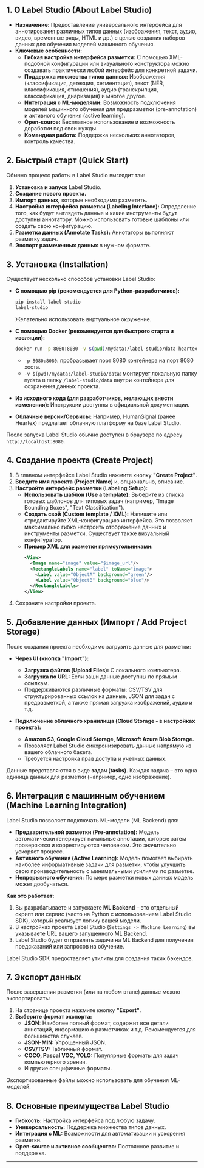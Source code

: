 ## 1. О Label Studio (About Label Studio)

*   **Назначение:** Предоставление универсального интерфейса для аннотирования различных типов данных (изображения, текст, аудио, видео, временные ряды, HTML и др.) с целью создания наборов данных для обучения моделей машинного обучения.
*   **Ключевые особенности:**
    *   **Гибкая настройка интерфейса разметки:** С помощью XML-подобной конфигурации или визуального конструктора можно создавать практически любой интерфейс для конкретной задачи.
    *   **Поддержка множества типов данных:** Изображения (классификация, детекция, сегментация), текст (NER, классификация, отношения), аудио (транскрипция, классификация, диаризация) и многое другое.
    *   **Интеграция с ML-моделями:** Возможность подключения моделей машинного обучения для предразметки (pre-annotation) и активного обучения (active learning).
    *   **Open-source:** Бесплатное использование и возможность доработки под свои нужды.
    *   **Командная работа:** Поддержка нескольких аннотаторов, контроль качества.

## 2. Быстрый старт (Quick Start)

Обычно процесс работы в Label Studio выглядит так:

1.  **Установка и запуск** Label Studio.
2.  **Создание нового проекта.**
3.  **Импорт данных,** которые необходимо разметить.
4.  **Настройка интерфейса разметки (Labeling Interface):** Определение того, как будут выглядеть данные и какие инструменты будут доступны аннотатору. Можно использовать готовые шаблоны или создать свою конфигурацию.
5.  **Разметка данных (Annotate Tasks):** Аннотаторы выполняют разметку задач.
6.  **Экспорт размеченных данных** в нужном формате.

## 3. Установка (Installation)

Существует несколько способов установки Label Studio:

*   **С помощью pip (рекомендуется для Python-разработчиков):**
    ```bash
    pip install label-studio
    label-studio
    ```
    Желательно использовать виртуальное окружение.

*   **С помощью Docker (рекомендуется для быстрого старта и изоляции):**
    ```bash
    docker run -p 8080:8080 -v $(pwd)/mydata:/label-studio/data heartexlabs/label-studio:latest
    ```
    *   `-p 8080:8080`: пробрасывает порт 8080 контейнера на порт 8080 хоста.
    *   `-v $(pwd)/mydata:/label-studio/data`: монтирует локальную папку `mydata` в папку `/label-studio/data` внутри контейнера для сохранения данных проекта.

*   **Из исходного кода (для разработчиков, желающих внести изменения):**
    Инструкции доступны в официальной документации.

*   **Облачные версии/Сервисы:** Например, HumanSignal (ранее Heartex) предлагает облачную платформу на базе Label Studio.

После запуска Label Studio обычно доступен в браузере по адресу `http://localhost:8080`.

## 4. Создание проекта (Create Project)

1.  В главном интерфейсе Label Studio нажмите кнопку **"Create Project"**.
2.  **Введите имя проекта (Project Name)** и, опционально, описание.
3.  **Настройте интерфейс разметки (Labeling Setup):**
    *   **Использовать шаблон (Use a template):** Выберите из списка готовых шаблонов для типовых задач (например, "Image Bounding Boxes", "Text Classification").
    *   **Создать свой (Custom template / XML):** Напишите или отредактируйте XML-конфигурацию интерфейса. Это позволяет максимально гибко настроить отображение данных и инструменты разметки. Существует также визуальный конфигуратор.
    *   **Пример XML для разметки прямоугольниками:**
        ```xml
        <View>
          <Image name="image" value="$image_url"/>
          <RectangleLabels name="label" toName="image">
            <Label value="ObjectA" background="green"/>
            <Label value="ObjectB" background="blue"/>
          </RectangleLabels>
        </View>
        ```
4.  Сохраните настройки проекта.

## 5. Добавление данных (Импорт / Add Project Storage)

После создания проекта необходимо загрузить данные для разметки:

*   **Через UI (кнопка "Import"):**
    *   **Загрузка файлов (Upload Files):** С локального компьютера.
    *   **Загрузка по URL:** Если ваши данные доступны по прямым ссылкам.
    *   Поддерживаются различные форматы: CSV/TSV для структурированных ссылок на данные, JSON для задач с предразметкой, а также прямая загрузка изображений, аудио и т.д.

*   **Подключение облачного хранилища (Cloud Storage - в настройках проекта):**
    *   **Amazon S3, Google Cloud Storage, Microsoft Azure Blob Storage.**
    *   Позволяет Label Studio синхронизировать данные напрямую из вашего облачного бакета.
    *   Требуется настройка прав доступа и учетных данных.

Данные представляются в виде **задач (tasks)**. Каждая задача – это одна единица данных для разметки (например, одно изображение).

## 6. Интеграция с машинным обучением (Machine Learning Integration)

Label Studio позволяет подключать ML-модели (ML Backend) для:

*   **Предварительной разметки (Pre-annotation):** Модель автоматически генерирует начальные аннотации, которые затем проверяются и корректируются человеком. Это значительно ускоряет процесс.
*   **Активного обучения (Active Learning):** Модель помогает выбирать наиболее информативные задачи для разметки, чтобы улучшить свою производительность с минимальными усилиями по разметке.
*   **Непрерывного обучения:** По мере разметки новых данных модель может дообучаться.

**Как это работает:**

1.  Вы разрабатываете и запускаете **ML Backend** – это отдельный скрипт или сервис (часто на Python с использованием Label Studio SDK), который реализует логику вашей модели.
2.  В настройках проекта Label Studio (`Settings -> Machine Learning`) вы указываете URL вашего запущенного ML Backend.
3.  Label Studio будет отправлять задачи на ML Backend для получения предсказаний или запросов на обучение.

Label Studio SDK предоставляет утилиты для создания таких бэкендов.

## 7. Экспорт данных 

После завершения разметки (или на любом этапе) данные можно экспортировать:

1.  На странице проекта нажмите кнопку **"Export"**.
2.  **Выберите формат экспорта:**
    *   **JSON:** Наиболее полный формат, содержит все детали аннотаций, информацию о разметчиках и т.д. Рекомендуется для большинства случаев.
    *   **JSON-MIN:** Упрощенный JSON.
    *   **CSV/TSV:** Табличный формат.
    *   **COCO, Pascal VOC, YOLO:** Популярные форматы для задач компьютерного зрения.
    *   И другие специфичные форматы.

Экспортированные файлы можно использовать для обучения ML-моделей.

## 8. Основные преимущества Label Studio

*   **Гибкость:** Настройка интерфейса под любую задачу.
*   **Универсальность:** Поддержка множества типов данных.
*   **Интеграция с ML:** Возможности для автоматизации и ускорения разметки.
*   **Open-source и активное сообщество:** Постоянное развитие и поддержка.

---
